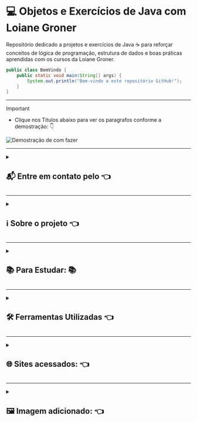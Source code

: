 # 💻 Objetos e Exercícios de Java com Loiane Groner

Repositório dedicado a projetos e exercícios de Java ☕ para reforçar conceitos de lógica de programação, estrutura de dados e boas práticas aprendidas com os cursos da Loiane Groner.

```java
public class BemVindo {
    public static void main(String[] args) {
        System.out.println("Bem-vindo a este repositório GitHub!");
    }
}
```

---

> [!IMPORTANT]
>
> - Clique nos Titulos abaixo para ver os paragrafos conforme a demostração: :point_down:
> <img src="/.gitbook/assets/demostracao.gif" alt="Demostração de com fazer">

---

<details>
<summary>

## 📬 Entre em contato pelo :point_left:

</summary>

> [![Telegram](https://img.shields.io/badge/Telegram-000?style=for-the-badge&logo=telegram&logoColor=2CA5E0)](https://t.me/Carlaol) [![WhatsApp](https://img.shields.io/badge/WhatsApp-25D366?style=for-the-badge&logo=whatsapp&logoColor=white)](https://api.whatsapp.com/send?1=pt_BR&phone=5521985745077) [![Gmail](https://img.shields.io/badge/Gmail-333333?style=for-the-badge&logo=gmail&logoColor=red)](mailto:carlostecnico@mail.com) [![X](https://img.shields.io/badge/X-000?style=for-the-badge&logo=x)](https://x.com/Carlao_Me_Ajuda) [![Instagram](https://img.shields.io/badge/-Instagram-%23E4405F?style=for-the-badge&logo=instagram&logoColor=white)](https://www.instagram.com/carlao.me.ajuda/) [![LinkedIn](https://img.shields.io/badge/LinkedIn-0077B5?style=for-the-badge&logo=linkedin&logoColor=white)](https://www.linkedin.com/in/carlos-eduardo-dos-s-figueiredo/)  [![GitHub](https://img.shields.io/badge/GitHub-100000?style=for-the-badge&logo=github&logoColor=white)](https://github.com/carloseduardonit/) [![Discord](https://img.shields.io/badge/Discord-7289DA?style=for-the-badge&logo=discord&logoColor=white)](https://discord.com/channels/@carloseduardonit/) ![Slack](https://img.shields.io/badge/Slack-4A154B?style=for-the-badge&logo=slack&logoColor=white)

</details>

---

<details>
  <summary>

## ℹ️ Sobre o projeto :point_left:

  </summary>
    <p style="text-align: justify;">
      Repositório é responsável pela ampliação dos meus conhecimentos voltado a programação em Java com a tutoria <a href="https://github.com/loiane">Loiane Groner</a>.  
      Eu já tinha feito este curso básico mas perdi tudo...
      Fazer o que não usava versionamento de código.
    </p>
</details>

---

<details>
 <summary>

## 📚 Para Estudar: 📚

  </summary>

> - [ ] Aula 01 - Introdução ao Curso de Java
> - [ ] Aula 02 - Instalação do Java e Eclipse
> - [ ] Aula 03 - Primeiro Programa Java
> - [ ] Aula 04 - Variáveis e Tipos Primitivos
> - [ ] Aula 05 - Operadores
> - [ ] Aula 06 - Estruturas Condicionais
> - [ ] Aula 07 - Estruturas de Repetição
> - [ ] Aula 08 - Arrays
> - [ ] Aula 09 - Métodos
> - [ ] Aula 10 - Tratamento de Exceções
> - [ ] Aula 11 - Orientação a Objetos
> - [ ] Aula 12 - Herança
> - [ ] Aula 13 - Polimorfismo
> - [ ] Aula 14 - Classes Abstratas
> - [ ] Aula 15 - Interfaces
> - [ ] Aula 16 - Pacotes
> - [ ] Aula 17 - Java.lang
> - [ ] Aula 18 - Java.util
> - [ ] Aula 19 - Java.io
> - [ ] Aula 20 - Java.sql
> - [ ] Aula 21 - Java.util.Date
> - [ ] Aula 22 - Java.util.Calendar
> - [ ] Aula 23 - Java.util.Locale
> - [ ] Aula 24 - Java.util.ResourceBundle
> - [ ] Aula 25 - Java.util.Scanner
> - [ ] Aula 26 - Java.util.Formatter
> - [ ] Aula 27 - Java.util.regex
> - [ ] Aula 28 - Java.util.Collections
> - [ ] Aula 29 - Java.util.Arrays
> - [ ] Aula 30 - Java.util.Comparator
> - [ ] Aula 31 - Java.util.List
> - [ ] Aula 32 - Java.util.Set
> - [ ] Aula 33 - Java.util.Map
> - [ ] Aula 34 - Java.util.Queue
> - [ ] Aula 35 - Java.util.Deque
> - [ ] Aula 36 - Java.util.Stack
> - [ ] Aula 37 - Java.util.Vector
> - [ ] Aula 38 - Java.util.LinkedList
> - [ ] Aula 39 - Java.util.ArrayList
> - [ ] Aula 40 - Java.util.HashSet
> - [ ] Aula 41 - Java.util.LinkedHashSet
> - [ ] Aula 42 - Java.util.TreeSet
> - [ ] Aula 43 - Java.util.HashMap
> - [ ] Aula 44 - Java.util.LinkedHashMap
> - [ ] Aula 45 - Java.util.TreeMap
> - [ ] Aula 46 - Java.util.PriorityQueue
> - [ ] Aula 47 - Java.util.ArrayDeque
> - [ ] Aula 48 - Java.util.AbstractCollection
> - [ ] Aula 49 - Java.util.AbstractList
> - [ ] Aula 50 - Java.util.AbstractSet
> - [ ] Aula 51 - Java.util.AbstractMap
> - [ ] Aula 52 - Java.util.AbstractQueue
> - [ ] Aula 53 - Java.util.AbstractSequentialList
> - [ ] Aula 54 - Java.util.AbstractMap.SimpleEntry
> - [ ] Aula 55 - Java.util.AbstractMap.SimpleImmutableEntry
> - [ ] Aula 56 - Java.util.AbstractMap.SimpleEntry
> - [ ] Aula 57 - Java.util.AbstractMap.SimpleImmutableEntry

</details>

---

<details>
  <summary>

## 🛠 Ferramentas Utilizadas :point_left:

  </summary>

### 🧠 Para Logica: 🧠

> * [**Flowgorithm-2.23.1**](http://www.flowgorithm.org/download/)

### ☕ Para Codificar em Java: ☕

> * [**Netbeans 8.2**](https://netbeans.org/downloads/8.2/rc/)
>   * **JDK 1.8**
> * [**Visual Studio Code**](https://code.visualstudio.com/download)
> * [**Notepad++**](https://notepad-plus-plus.org/downloads/)

### 🗂️ Para Versionamento: 🗂️

> * [**GitHub Desktop**](https://desktop.github.com/)
>   * [**GitBook**](https://app.gitbook.com/)

</details>

---

<details>
  <summary>

## 🌐 Sites acessados: :point_left:

  </summary>

> * [**https://loiane.training/**](https://loiane.training/)
> * [**Curso De Java Gratuito**](https://www.youtube.com/playlist?list=PLGxZ4Rq3BOBq0KXHsp5J3PxyFaBIXVs3r)
</details>

---

<details>
  <summary>

## 🖼️ Imagem adicionado: :point_left:

  </summary>

> * [**autor: freepik**](https://www.flaticon.com/br/autores/freepik)

</details>